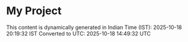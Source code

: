 # My Project

This content is dynamically generated in Indian Time (IST): 2025-10-18 20:19:32 IST
Converted to UTC: 2025-10-18 14:49:32 UTC
